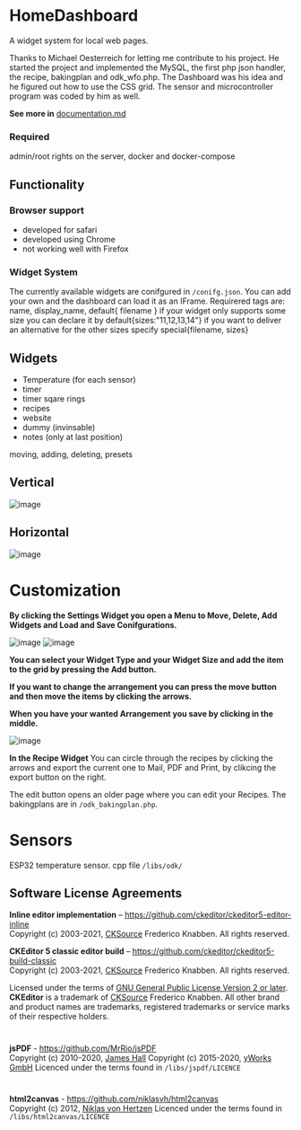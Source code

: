 # HomeDashboard
A widget system for local web pages.

Thanks to Michael Oesterreich for letting me contribute to his project.
He started the project and implemented the MySQL, the first php json handler, the recipe, bakingplan and odk_wfo.php.
The Dashboard was his idea and he figured out how to use the CSS grid. The sensor and microcontroller program was coded by him as well.

**See more in** [documentation.md]("./documentation.md")

### Required

admin/root rights on the server, docker and docker-compose

## Functionality

### Browser support
* developed for safari
* developed using Chrome
* not working well with Firefox

### Widget System

The currently available widgets are conifgured in `/conifg.json`.
You can add your own and the dashboard can load it as an IFrame.
  Requirered tags are: name, display_name, default{ filename }
  if your widget only supports some size you can declare it by default{sizes:"11,12,13,14"}
  if you want to deliver an alternative for the other sizes specify special{filename, sizes}

## Widgets
 - Temperature (for each sensor)<br>
 - timer<br>
 - timer sqare rings<br>
 - recipes<br>
 - website<br>
 - dummy (invinsable)<br>
 - notes (only at last position)<br>

moving, adding, deleting, presets

## Vertical
![image](https://user-images.githubusercontent.com/62812264/138172914-ef2896a4-44cf-441c-bd26-0c5939b8ad9a.png)
## Horizontal
![image](https://user-images.githubusercontent.com/62812264/138173038-d22c4c96-8338-4e78-96ef-d2f37f47a994.png)


# Customization

**By clicking the Settings Widget you open a Menu to Move, Delete, Add Widgets and Load and Save Conifgurations.**

![image](https://user-images.githubusercontent.com/62812264/138173812-38b83561-844a-43d8-a3b6-ee2fe53d6283.png)
![image](https://user-images.githubusercontent.com/62812264/138173868-6ff64967-0af3-4f32-b945-f5481d3a4506.png)

**You can select your Widget Type and your Widget Size and add the item to the grid by pressing the Add button.**

**If you want to change the arrangement you can press the move button and then move the items by clicking the arrows.**

**When you have your wanted Arrangement you save by clicking in the middle.**

![image](https://user-images.githubusercontent.com/62812264/138173149-b7be36d6-517c-4dae-9ca2-8f2eea961e14.png)

**In the Recipe Widget**
You can circle through the recipes by clicking the arrows and export the current one to Mail, PDF and Print, by clikcing the export button on the right.

The edit button opens an older page where you can edit your Recipes.
The bakingplans are in `/odk_bakingplan.php`.


# Sensors

ESP32 temperature sensor.
cpp file `/libs/odk/`




## Software License Agreements

**Inline editor implementation** – https://github.com/ckeditor/ckeditor5-editor-inline <br>
Copyright (c) 2003-2021, [CKSource](http://cksource.com) Frederico Knabben. All rights reserved.

**CKEditor 5 classic editor build** – https://github.com/ckeditor/ckeditor5-build-classic <br>
Copyright (c) 2003-2021, [CKSource](http://cksource.com) Frederico Knabben. All rights reserved.

Licensed under the terms of [GNU General Public License Version 2 or later](http://www.gnu.org/licenses/gpl.html).
**CKEditor** is a trademark of [CKSource](http://cksource.com) Frederico Knabben.
All other brand and product names are trademarks, registered trademarks or service marks of their respective holders.
#
**jsPDF** - https://github.com/MrRio/jsPDF <br>
Copyright (c) 2010-2020, [James Hall](https://github.com/MrRio/)
Copyright (c) 2015-2020, [yWorks GmbH](https://www.yworks.com/)
Licenced under the terms found in `/libs/jspdf/LICENCE`
#
**html2canvas** - https://github.com/niklasvh/html2canvas <br>
Copyright (c) 2012, [Niklas von Hertzen](https://github.com/niklasvh/)
Licenced under the terms found in `/libs/html2canvas/LICENCE`
